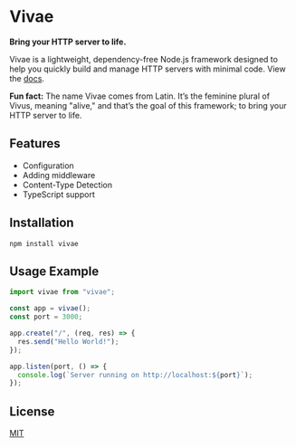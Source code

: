 # Vivae

**Bring your HTTP server to life.**

Vivae is a lightweight, dependency-free Node.js framework designed to help you quickly build and manage HTTP servers with minimal code. View the [docs](https://github.com/sudo-njr/vivae/blob/main/docs/index.md).

**Fun fact:** The name Vivae comes from Latin. It’s the feminine plural of Vivus, meaning "alive," and that’s the goal of this framework; to bring your HTTP server to life.

## Features

- Configuration
- Adding middleware
- Content-Type Detection
- TypeScript support

## Installation

```
npm install vivae
```

## Usage Example

```javascript
import vivae from "vivae";

const app = vivae();
const port = 3000;

app.create("/", (req, res) => {
  res.send("Hello World!");
});

app.listen(port, () => {
  console.log(`Server running on http://localhost:${port}`);
});
```

## License

[MIT](https://github.com/sudo-njr/vivae/blob/main/LICENSE)
